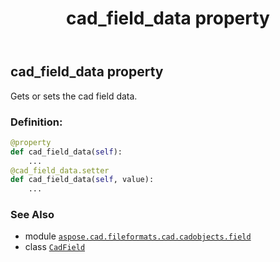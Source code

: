 ﻿---
title: cad_field_data property
second_title: Aspose.CAD for Python via .NET API References
description: 
type: docs
weight: 140
url: /python-net/aspose.cad.fileformats.cad.cadobjects.field/cadfield/cad_field_data/
is_root: false
---

## cad_field_data property


Gets or sets the cad field data.
### Definition:
```python
@property
def cad_field_data(self):
    ...
@cad_field_data.setter
def cad_field_data(self, value):
    ...
```

### See Also
* module [`aspose.cad.fileformats.cad.cadobjects.field`](../../)
* class [`CadField`](/cad/python-net/aspose.cad.fileformats.cad.cadobjects.field/cadfield)
